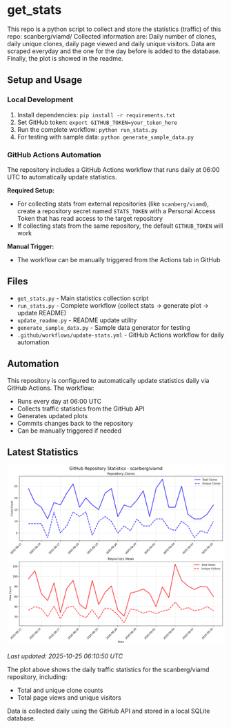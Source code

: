 # get_stats
This repo is a python script to collect and store the statistics (traffic) of this repo: scanberg/viamd/
Collected information are: Daily number of clones, daily unique clones, daily page viewed and daily unique visitors.
Data are scraped everyday and the one for the day before is added to the database. Finally, the plot is showed in the readme.

## Setup and Usage

### Local Development
1. Install dependencies: `pip install -r requirements.txt`
2. Set GitHub token: `export GITHUB_TOKEN=your_token_here`
3. Run the complete workflow: `python run_stats.py`
4. For testing with sample data: `python generate_sample_data.py`

### GitHub Actions Automation
The repository includes a GitHub Actions workflow that runs daily at 06:00 UTC to automatically update statistics.

**Required Setup:**
- For collecting stats from external repositories (like `scanberg/viamd`), create a repository secret named `STATS_TOKEN` with a Personal Access Token that has read access to the target repository
- If collecting stats from the same repository, the default `GITHUB_TOKEN` will work

**Manual Trigger:**
- The workflow can be manually triggered from the Actions tab in GitHub

## Files
- `get_stats.py` - Main statistics collection script
- `run_stats.py` - Complete workflow (collect stats → generate plot → update README)
- `update_readme.py` - README update utility
- `generate_sample_data.py` - Sample data generator for testing
- `.github/workflows/update-stats.yml` - GitHub Actions workflow for daily automation

## Automation
This repository is configured to automatically update statistics daily via GitHub Actions. The workflow:
- Runs every day at 06:00 UTC
- Collects traffic statistics from the GitHub API
- Generates updated plots
- Commits changes back to the repository
- Can be manually triggered if needed
















































## Latest Statistics

![Repository Statistics](stats_plot.png)

*Last updated: 2025-10-25 06:10:50 UTC*

The plot above shows the daily traffic statistics for the scanberg/viamd repository, including:
- Total and unique clone counts
- Total page views and unique visitors

Data is collected daily using the GitHub API and stored in a local SQLite database.
